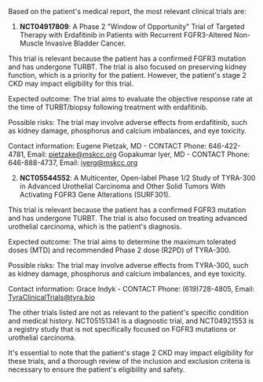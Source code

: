 Based on the patient's medical report, the most relevant clinical trials are:

1. **NCT04917809**: A Phase 2 "Window of Opportunity" Trial of Targeted Therapy with Erdafitinib in Patients with Recurrent FGFR3-Altered Non-Muscle Invasive Bladder Cancer.

This trial is relevant because the patient has a confirmed FGFR3 mutation and has undergone TURBT. The trial is also focused on preserving kidney function, which is a priority for the patient. However, the patient's stage 2 CKD may impact eligibility for this trial.

Expected outcome: The trial aims to evaluate the objective response rate at the time of TURBT/biopsy following treatment with erdafitinib.

Possible risks: The trial may involve adverse effects from erdafitinib, such as kidney damage, phosphorus and calcium imbalances, and eye toxicity.

Contact information:
Eugene Pietzak, MD - CONTACT
Phone: 646-422-4781, Email: pietzake@mskcc.org
Gopakumar Iyer, MD - CONTACT
Phone: 646-888-4737, Email: iyerg@mskcc.org

2. **NCT05544552**: A Multicenter, Open-label Phase 1/2 Study of TYRA-300 in Advanced Urothelial Carcinoma and Other Solid Tumors With Activating FGFR3 Gene Alterations (SURF301).

This trial is relevant because the patient has a confirmed FGFR3 mutation and has undergone TURBT. The trial is also focused on treating advanced urothelial carcinoma, which is the patient's diagnosis.

Expected outcome: The trial aims to determine the maximum tolerated doses (MTD) and recommended Phase 2 dose (R2PD) of TYRA-300.

Possible risks: The trial may involve adverse effects from TYRA-300, such as kidney damage, phosphorus and calcium imbalances, and eye toxicity.

Contact information:
Grace Indyk - CONTACT
Phone: (619)728-4805, Email: TyraClinicalTrials@tyra.bio

The other trials listed are not as relevant to the patient's specific condition and medical history. NCT05151341 is a diagnostic trial, and NCT04921553 is a registry study that is not specifically focused on FGFR3 mutations or urothelial carcinoma.

It's essential to note that the patient's stage 2 CKD may impact eligibility for these trials, and a thorough review of the inclusion and exclusion criteria is necessary to ensure the patient's eligibility and safety.